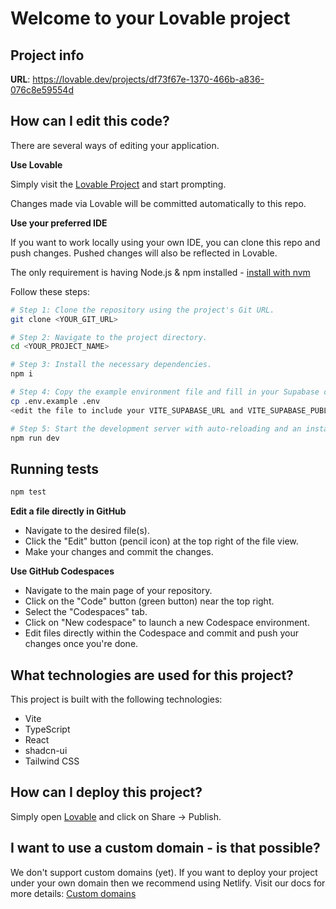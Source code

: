 # Welcome to your Lovable project

## Project info

**URL**: https://lovable.dev/projects/df73f67e-1370-466b-a836-076c8e59554d

## How can I edit this code?

There are several ways of editing your application.

**Use Lovable**

Simply visit the [Lovable Project](https://lovable.dev/projects/df73f67e-1370-466b-a836-076c8e59554d) and start prompting.

Changes made via Lovable will be committed automatically to this repo.

**Use your preferred IDE**

If you want to work locally using your own IDE, you can clone this repo and push changes. Pushed changes will also be reflected in Lovable.

The only requirement is having Node.js & npm installed - [install with nvm](https://github.com/nvm-sh/nvm#installing-and-updating)

Follow these steps:

```sh
# Step 1: Clone the repository using the project's Git URL.
git clone <YOUR_GIT_URL>

# Step 2: Navigate to the project directory.
cd <YOUR_PROJECT_NAME>

# Step 3: Install the necessary dependencies.
npm i

# Step 4: Copy the example environment file and fill in your Supabase credentials.
cp .env.example .env
<edit the file to include your VITE_SUPABASE_URL and VITE_SUPABASE_PUBLISHABLE_KEY>

# Step 5: Start the development server with auto-reloading and an instant preview.
npm run dev
```

## Running tests

```sh
npm test
```

**Edit a file directly in GitHub**

- Navigate to the desired file(s).
- Click the "Edit" button (pencil icon) at the top right of the file view.
- Make your changes and commit the changes.

**Use GitHub Codespaces**

- Navigate to the main page of your repository.
- Click on the "Code" button (green button) near the top right.
- Select the "Codespaces" tab.
- Click on "New codespace" to launch a new Codespace environment.
- Edit files directly within the Codespace and commit and push your changes once you're done.

## What technologies are used for this project?

This project is built with the following technologies:

- Vite
- TypeScript
- React
- shadcn-ui
- Tailwind CSS

## How can I deploy this project?

Simply open [Lovable](https://lovable.dev/projects/df73f67e-1370-466b-a836-076c8e59554d) and click on Share -> Publish.

## I want to use a custom domain - is that possible?

We don't support custom domains (yet). If you want to deploy your project under your own domain then we recommend using Netlify. Visit our docs for more details: [Custom domains](https://docs.lovable.dev/tips-tricks/custom-domain/)
